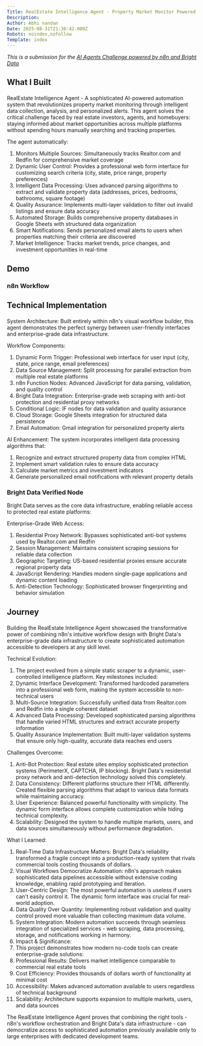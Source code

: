 ```yaml
---
Title: RealEstate Intelligence Agent - Property Market Monitor Powered by n8n & Bright Data
Description: 
Author: Abhi nandan
Date: 2025-08-31T21:38:42.000Z
Robots: noindex,nofollow
Template: index
---
```

<p><em>This is a submission for the <a href="https://dev.to/challenges/brightdata-n8n-2025-08-13">AI Agents Challenge powered by n8n and Bright Data</a></em></p>

<h2>
  
  
  What I Built
</h2>

<p>RealEstate Intelligence Agent - A sophisticated AI-powered automation system that revolutionizes property market monitoring through intelligent data collection, analysis, and personalized alerts. This agent solves the critical challenge faced by real estate investors, agents, and homebuyers: staying informed about market opportunities across multiple platforms without spending hours manually searching and tracking properties.</p>

<p>The agent automatically:</p>

<ol>
<li>Monitors Multiple Sources: Simultaneously tracks Realtor.com and Redfin for comprehensive market coverage</li>
<li>Dynamic User Control: Provides a professional web form interface for customizing search criteria (city, state, price range, property preferences)</li>
<li>Intelligent Data Processing: Uses advanced parsing algorithms to extract and validate property data (addresses, prices, bedrooms, bathrooms, square footage)</li>
<li>Quality Assurance: Implements multi-layer validation to filter out invalid listings and ensure data accuracy</li>
<li>Automated Storage: Builds comprehensive property databases in Google Sheets with structured data organization</li>
<li>Smart Notifications: Sends personalized email alerts to users when properties matching their criteria are discovered</li>
<li>Market Intelligence: Tracks market trends, price changes, and investment opportunities in real-time</li>
</ol>

<h2>
  
  
  Demo
</h2>

<h3>
  
  
  n8n Workflow
</h3>

<h2>
  
  
  Technical Implementation
</h2>

<p>System Architecture: Built entirely within n8n's visual workflow builder, this agent demonstrates the perfect synergy between user-friendly interfaces and enterprise-grade data infrastructure.</p>

<p>Workflow Components:</p>

<ol>
<li>Dynamic Form Trigger: Professional web interface for user input (city, state, price range, email preferences)</li>
<li>Data Source Management: Split processing for parallel extraction from multiple real estate platforms</li>
<li>n8n Function Nodes: Advanced JavaScript for data parsing, validation, and quality control</li>
<li>Bright Data Integration: Enterprise-grade web scraping with anti-bot protection and residential proxy networks</li>
<li>Conditional Logic: IF nodes for data validation and quality assurance</li>
<li>Cloud Storage: Google Sheets integration for structured data persistence</li>
<li>Email Automation: Gmail integration for personalized property alerts</li>
</ol>

<p>AI Enhancement: The system incorporates intelligent data processing algorithms that:</p>

<ol>
<li>Recognize and extract structured property data from complex HTML</li>
<li>Implement smart validation rules to ensure data accuracy</li>
<li>Calculate market metrics and investment indicators</li>
<li>Generate personalized email notifications with relevant property details</li>
</ol>

<h3>
  
  
  Bright Data Verified Node
</h3>

<p>Bright Data serves as the core data infrastructure, enabling reliable access to protected real estate platforms:</p>

<p>Enterprise-Grade Web Access:</p>

<ol>
<li>Residential Proxy Network: Bypasses sophisticated anti-bot systems used by Realtor.com and Redfin</li>
<li>Session Management: Maintains consistent scraping sessions for reliable data collection</li>
<li>Geographic Targeting: US-based residential proxies ensure accurate regional property data</li>
<li>JavaScript Rendering: Handles modern single-page applications and dynamic content loading</li>
<li>Anti-Detection Technology: Sophisticated browser fingerprinting and behavior simulation</li>
</ol>

<h2>
  
  
  Journey
</h2>

<p>Building the RealEstate Intelligence Agent showcased the transformative power of combining n8n's intuitive workflow design with Bright Data's enterprise-grade data infrastructure to create sophisticated automation accessible to developers at any skill level.</p>

<p>Technical Evolution:</p>

<ol>
<li>The project evolved from a simple static scraper to a dynamic, user-controlled intelligence platform. Key milestones included:</li>
<li>Dynamic Interface Development: Transformed hardcoded parameters into a professional web form, making the system accessible to non-technical users</li>
<li>Multi-Source Integration: Successfully unified data from Realtor.com and Redfin into a single coherent dataset</li>
<li>Advanced Data Processing: Developed sophisticated parsing algorithms that handle varied HTML structures and extract accurate property information</li>
<li>Quality Assurance Implementation: Built multi-layer validation systems that ensure only high-quality, accurate data reaches end users</li>
</ol>

<p>Challenges Overcome:</p>

<ol>
<li>Anti-Bot Protection: Real estate sites employ sophisticated protection systems (PerimeterX, CAPTCHA, IP blocking). Bright Data's residential proxy network and anti-detection technology solved this completely.</li>
<li>Data Consistency: Different platforms structure their HTML differently. Created flexible parsing algorithms that adapt to various data formats while maintaining accuracy.</li>
<li>User Experience: Balanced powerful functionality with simplicity. The dynamic form interface allows complete customization while hiding technical complexity.</li>
<li>Scalability: Designed the system to handle multiple markets, users, and data sources simultaneously without performance degradation.</li>
</ol>

<p>What I Learned:</p>

<ol>
<li>Real-Time Data Infrastructure Matters: Bright Data's reliability transformed a fragile concept into a production-ready system that rivals commercial tools costing thousands of dollars.</li>
<li>Visual Workflows Democratize Automation: n8n's approach makes sophisticated data pipelines accessible without extensive coding knowledge, enabling rapid prototyping and iteration.</li>
<li>User-Centric Design: The most powerful automation is useless if users can't easily control it. The dynamic form interface was crucial for real-world adoption.</li>
<li>Data Quality Over Quantity: Implementing robust validation and quality control proved more valuable than collecting maximum data volume.</li>
<li>System Integration: Modern automation succeeds through seamless integration of specialized services - web scraping, data processing, storage, and notifications working in harmony.</li>
<li>Impact &amp; Significance:</li>
<li>This project demonstrates how modern no-code tools can create enterprise-grade solutions:</li>
<li>Professional Results: Delivers market intelligence comparable to commercial real estate tools</li>
<li>Cost Efficiency: Provides thousands of dollars worth of functionality at minimal cost</li>
<li>Accessibility: Makes advanced automation available to users regardless of technical background</li>
<li>Scalability: Architecture supports expansion to multiple markets, users, and data sources</li>
</ol>

<p>The RealEstate Intelligence Agent proves that combining the right tools - n8n's workflow orchestration and Bright Data's data infrastructure - can democratize access to sophisticated automation previously available only to large enterprises with dedicated development teams.</p>

